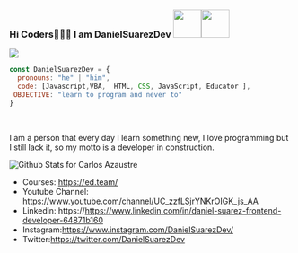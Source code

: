 ### Hi Coders👨🏻‍💻 I am DanielSuarezDev <img src="https://media.giphy.com/media/VgCDAzcKvsR6OM0uWg/giphy.gif" width="50"><img src="https://media.giphy.com/media/12oufCB0MyZ1Go/giphy.gif" width="50">
<img src="https://user-images.githubusercontent.com/65202664/89078155-72c7ee00-d349-11ea-9fc8-cde6c559d30b.png" />
<br>

```javascript
const DanielSuarezDev = {
  pronouns: "he" | "him",
  code: [Javascript,VBA,  HTML, CSS, JavaScript, Educator ],    
 OBJECTIVE: "learn to program and never to"
}
```
<br>

<p>I am a person that every day I learn something new, I love programming but I still lack it, so my motto is a developer in construction.</p>

![Github Stats for Carlos Azaustre](https://github-readme-stats.vercel.app/api?username=DanielSuarezDev&show_icons=true&hide_border=true&title_color=0080ff&icon_color=0080ff&bg_color=dddddd)

* Courses: https://ed.team/
* Youtube Channel: https://www.youtube.com/channel/UC_zzfLSjrYNKrOIGK_js_AA
* Linkedin: https://https://www.linkedin.com/in/daniel-suarez-frontend-developer-64871b160
* Instagram:https://www.instagram.com/DanielSuarezDev/
* Twitter:https://twitter.com/DanielSuarezDev

<!-- **Connect with me:**<br>

<!-- <p align="left">
<a href="https://www.instagram.com/DanielSuarezDev/" target="blank"><img align="center" src="https://cdn.jsdelivr.net/npm/simple-icons@3.0.1/icons/instagram.svg" alt="kushal.bhanot" height="30" width="30" /></a> &nbsp;&nbsp;  
<a href="https://twitter.com/DanielSuarezDev" target="blank"><img align="center" src="https://cdn.jsdelivr.net/npm/simple-icons@3.0.1/icons/twitter.svg" alt="bhanot_kushal" height="30" width="30" /></a> &nbsp;&nbsp;
<a href="https://www.facebook.com/Daniel Suarez" target="blank"><img align="center" src="https://cdn.jsdelivr.net/npm/simple-icons@3.0.1/icons/facebook.svg" alt="kushal.bhanot.98" height="30" width="30" /></a> &nbsp;&nbsp;
<a href="https://https://www.linkedin.com/in/daniel-suarez-frontend-developer-64871b160" target="blank"><img align="center" src="https://cdn.jsdelivr.net/npm/simple-icons@3.0.1/icons/linkedin.svg" alt="kushal.bhanot.98" height="30" width="30" /></a> &nbsp;&nbsp;
</p> 






<!--

**DanielSuarezDev/DanielSuarezDev** is a ✨ _special_ ✨ repository because its `README.md` (this file) appears on your GitHub profile.

Here are some ideas to get you started:

- 🔭 I’m currently working on ...
- 🌱 I’m currently learning ...
- 👯 I’m looking to collaborate on ...
- 🤔 I’m looking for help with ...
- 💬 Ask me about ...
- 📫 How to reach me: ...
- 😄 Pronouns: ...
- ⚡ Fun fact: ...


-->
